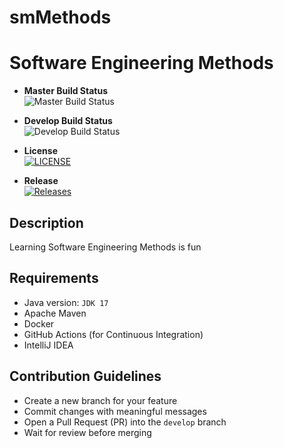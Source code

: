 # smMethods

# Software Engineering Methods

- **Master Build Status**  
  ![Master Build Status](https://github.com/DuncanSamson/sem/actions/workflows/main.yml/badge.svg?branch=master)

- **Develop Build Status**  
  ![Develop Build Status](https://img.shields.io/github/actions/workflow/status/DuncanSamson/sem/main.yml?branch=develop&style=flat-square)

- **License**  
  [![LICENSE](https://img.shields.io/github/license/DuncanSamson/sem.svg?style=flat-square)](https://github.com/DuncanSamson/sem/blob/master/LICENSE)

- **Release**  
  [![Releases](https://img.shields.io/github/release/DuncanSamson/sem/all.svg?style=flat-square)](https://github.com/DuncanSamson/sem/releases)


## Description
Learning Software Engineering Methods is fun

## Requirements
- Java version: `JDK 17`
- Apache Maven
- Docker
- GitHub Actions (for Continuous Integration)
- IntelliJ IDEA

## Contribution Guidelines
- Create a new branch for your feature
- Commit changes with meaningful messages
- Open a Pull Request (PR) into the `develop` branch
- Wait for review before merging